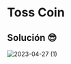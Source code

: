# Toss Coin

## Solución 😎

![2023-04-27 (1)](https://user-images.githubusercontent.com/52138695/235328234-731df81c-21aa-44e4-be8c-b88b4557b1f6.png)
